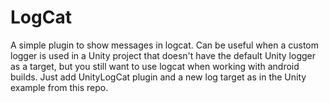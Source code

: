 # LogCat
A simple plugin to show messages in logcat. 
Can be useful when a custom logger is used in a Unity project that doesn't have the default Unity logger as a target, but you still want to use logcat when working with android builds.
Just add UnityLogCat plugin and a new log target as in the Unity example from this repo.
